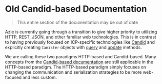 # Old Candid-based Documentation

> This entire section of the documentation may be out of date

Azle is currently going through a transition to give higher priority to utilizing HTTP, REST, JSON, and other familiar web technologies. This is in contrast to having previously focused on ICP-specific technologies like [Candid](./candid.md) and explicitly creating `Canister` objects with [query](./query_methods.md) and [update](./update_methods.md) methods.

We are calling these two paradigms HTTP-based and Candid-based. Many concepts from the [Candid-based documentation](./candid_based_documentation.md) are still applicable in the HTTP-based paradigm. The HTTP-based paradigm simply focuses on changing the communication and serialization strategies to be more web-focused and less custom.
